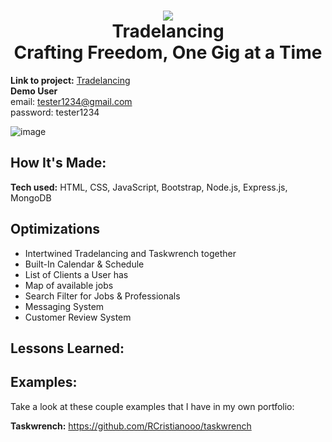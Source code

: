 <h1 align="center">
  <img src="https://github.com/RCristianooo/Tradelancing/assets/114029162/6249faa1-8533-4ac8-8ddb-3bf2246cbd6d" /><br/>
  Tradelancing <br>
  Crafting Freedom, One Gig at a Time
</h1>

**Link to project:** [Tradelancing](https://tradelancing.cyclic.app) <br>
**Demo User** <br>
email: tester1234@gmail.com <br>
password: tester1234

![image](https://github.com/RCristianooo/Tradelancing/assets/114029162/c9f55314-31f3-4bc0-a261-48b4cfdf245c)


## How It's Made:

**Tech used:** HTML, CSS, JavaScript, Bootstrap, Node.js, Express.js, MongoDB



## Optimizations
- Intertwined Tradelancing and Taskwrench together
- Built-In Calendar & Schedule
- List of Clients a User has
- Map of available jobs
- Search Filter for Jobs & Professionals
- Messaging System
- Customer Review System

## Lessons Learned:

## Examples:
Take a look at these couple examples that I have in my own portfolio:

**Taskwrench:** https://github.com/RCristianooo/taskwrench

